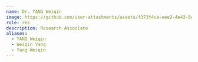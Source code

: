 ```yaml
---
name: Dr. YANG Weiqin
image: https://github.com/user-attachments/assets/f373f4ca-eee2-4e43-8a05-ba6622d29dcb
role: res
description: Research Associate
aliases:
  - YANG Weiqin
  - Weiqin Yang
  - Yang Weiqin
---
```

